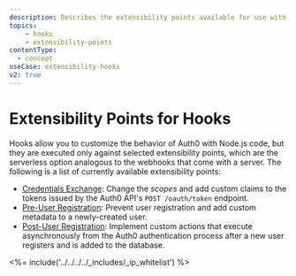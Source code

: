 ```yaml
---
description: Describes the extensibility points available for use with Hooks
topics:
    - hooks
    - extensibility-points
contentType:
  - concept
useCase: extensibility-hooks
v2: true
---
```

# Extensibility Points for Hooks

Hooks allow you to customize the behavior of Auth0 with Node.js code, but they are executed only against selected extensibility points, which are the serverless option analogous to the webhooks that come with a server. The following is a list of currently available extensibility points:

- [Credentials Exchange](/hooks/concepts/credentials-exchange-extensibility-point): Change the <dfn data-key="scope">scopes</dfn> and add custom claims to the tokens issued by the Auth0 API's `POST /oauth/token` endpoint.
- [Pre-User Registration](/hooks/concepts/pre-user-registration-extensibility-point): Prevent user registration and add custom metadata to a newly-created user.
- [Post-User Registration](/hooks/concepts/post-user-registration-extensibility-point): Implement custom actions that execute asynchronously from the Auth0 authentication process after a new user registers and is added to the database.

<%= include('../../../../_includes/_ip_whitelist') %>
